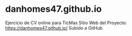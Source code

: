 # danhomes47.github.io
Ejercicio de CV online para TicMas
Sitio Web del Proyecto: https://danhomes47.github.io/
Subido a GitHub
